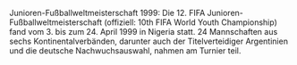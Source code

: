 Junioren-Fußballweltmeisterschaft 1999: Die 12. FIFA Junioren-Fußballweltmeisterschaft (offiziell: 10th FIFA World Youth Championship) fand vom 3. bis zum 24. April 1999 in Nigeria statt. 24 Mannschaften aus sechs Kontinentalverbänden, darunter auch der Titelverteidiger Argentinien und die deutsche Nachwuchsauswahl, nahmen am Turnier teil.
